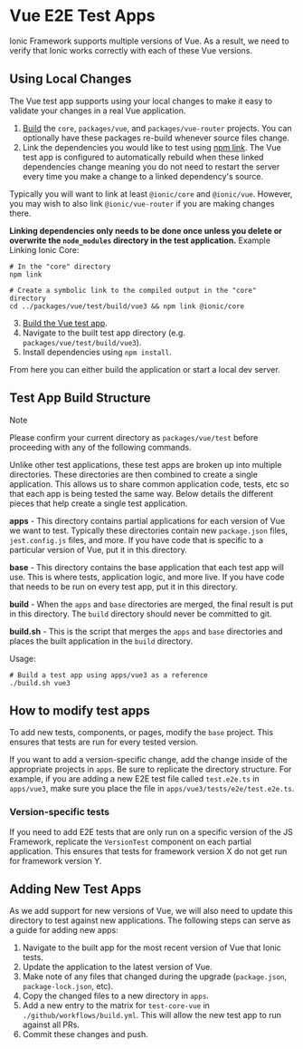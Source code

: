 # Vue E2E Test Apps

Ionic Framework supports multiple versions of Vue. As a result, we need to verify that Ionic works correctly with each of these Vue versions.

## Using Local Changes

The Vue test app supports using your local changes to make it easy to validate your changes in a real Vue application.

1. [Build](../README.md#building) the `core`, `packages/vue`, and `packages/vue-router` projects. You can optionally have these packages re-build whenever source files change.
2. Link the dependencies you would like to test using [npm link](https://docs.npmjs.com/cli/v6/commands/npm-link). The Vue test app is configured to automatically rebuild when these linked dependencies change meaning you do not need to restart the server every time you make a change to a linked dependency's source.

Typically you will want to link at least `@ionic/core` and `@ionic/vue`. However, you may wish to also link `@ionic/vue-router` if you are making changes there. 

**Linking dependencies only needs to be done once unless you delete or overwrite the `node_modules` directory in the test application.**
Example Linking Ionic Core:

```
# In the "core" directory
npm link

# Create a symbolic link to the compiled output in the "core" directory
cd ../packages/vue/test/build/vue3 && npm link @ionic/core
```

3. [Build the Vue test app](#test-app-build-structure).
4. Navigate to the built test app directory (e.g. `packages/vue/test/build/vue3`).
5. Install dependencies using `npm install`.

From here you can either build the application or start a local dev server.

## Test App Build Structure

> [!NOTE]
> Please confirm your current directory as `packages/vue/test` before proceeding with any of the following commands.

Unlike other test applications, these test apps are broken up into multiple directories. These directories are then combined to create a single application. This allows us to share common application code, tests, etc so that each app is being tested the same way. Below details the different pieces that help create a single test application.

**apps** - This directory contains partial applications for each version of Vue we want to test. Typically these directories contain new `package.json` files, `jest.config.js` files, and more. If you have code that is specific to a particular version of Vue, put it in this directory.

**base** - This directory contains the base application that each test app will use. This is where tests, application logic, and more live. If you have code that needs to be run on every test app, put it in this directory.

**build** - When the `apps` and `base` directories are merged, the final result is put in this directory. The `build` directory should never be committed to git.

**build.sh** - This is the script that merges the `apps` and `base` directories and places the built application in the `build` directory.

Usage:

```shell
# Build a test app using apps/vue3 as a reference
./build.sh vue3
```

## How to modify test apps

To add new tests, components, or pages, modify the `base` project. This ensures that tests are run for every tested version.

If you want to add a version-specific change, add the change inside of the appropriate projects in `apps`. Be sure to replicate the directory structure. For example, if you are adding a new E2E test file called `test.e2e.ts` in `apps/vue3`, make sure you place the file in `apps/vue3/tests/e2e/test.e2e.ts`.

### Version-specific tests

If you need to add E2E tests that are only run on a specific version of the JS Framework, replicate the `VersionTest` component on each partial application. This ensures that tests for framework version X do not get run for framework version Y.

## Adding New Test Apps

As we add support for new versions of Vue, we will also need to update this directory to test against new applications. The following steps can serve as a guide for adding new apps:

1. Navigate to the built app for the most recent version of Vue that Ionic tests.
2. Update the application to the latest version of Vue.
3. Make note of any files that changed during the upgrade (`package.json`, `package-lock.json`, etc).
4. Copy the changed files to a new directory in `apps`.
5. Add a new entry to the matrix for `test-core-vue` in `./github/workflows/build.yml`. This will allow the new test app to run against all PRs.
6. Commit these changes and push.
